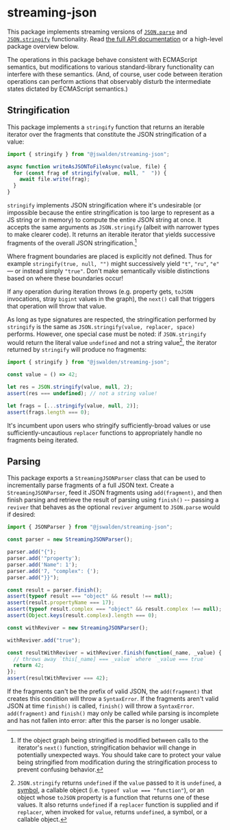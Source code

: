 # streaming-json

This package implements streaming versions of
[`JSON.parse`](https://developer.mozilla.org/en-US/docs/Web/JavaScript/Reference/Global_Objects/JSON/parse)
and
[`JSON.stringify`](https://developer.mozilla.org/en-US/docs/Web/JavaScript/Reference/Global_Objects/JSON/stringify)
functionality.  Read [the full API documentation](https://jswalden.github.io/streaming-json/)
or a high-level package overview below.

The operations in this package behave consistent with ECMAScript semantics, but
modifications to various standard-library functionality can interfere with these
semantics.  (And, of course, user code between iteration operations can perform
actions that observably disturb the intermediate states dictated by ECMAScript
semantics.)

## Stringification

This package implements a `stringify` function that returns an iterable iterator
over the fragments that constitute the JSON stringification of a value:

```js
import { stringify } from "@jswalden/streaming-json";

async function writeAsJSONToFileAsync(value, file) {
  for (const frag of stringify(value, null, "  ")) {
    await file.write(frag);
  }
}
```

`stringify` implements JSON stringification where it's undesirable (or
impossible because the entire stringification is too large to represent as a JS
string or in memory) to compute the entire JSON string at once.  It accepts the
same arguments as `JSON.stringify` (albeit with narrower types to make clearer
code).  It returns an iterable iterator that yields successive fragments of the
overall JSON stringification.[^between-emits]

[^between-emits]: If the object graph being stringified is modified between calls to the
iterator's `next()` function, stringification behavior will change in
potentially unexpected ways.  You should take care to protect your value being
stringified from modification during the stringification process to prevent
confusing behavior.

Where fragment boundaries are placed is explicitly not defined.  Thus for
example `stringify(true, null, "")` might successively yield `"t"`, `"ru"`,
`"e"` &mdash; or instead simply `"true"`.  Don't make semantically visible
distinctions based on where these boundaries occur!

If any operation during iteration throws (e.g. property gets, `toJSON`
invocations, stray `bigint` values in the graph), the `next()` call that
triggers that operation will throw that value.

As long as type signatures are respected, the stringification performed by
`stringify` is the same as `JSON.stringify(value, replacer, space)` performs.
However, one special case must be noted: if `JSON.stringify` would return the
literal value `undefined` and not a string value[^stringify-not-string], the
iterator returned by `stringify` will produce no fragments:

```js
import { stringify } from "@jswalden/streaming-json";

const value = () => 42;

let res = JSON.stringify(value, null, 2);
assert(res === undefined); // not a string value!

let frags = [...stringify(value, null, 2)];
assert(frags.length === 0);
```

[^stringify-not-string]: `JSON.stringify` returns `undefined` if the `value`
passed to it is `undefined`, a
[symbol](https://developer.mozilla.org/en-US/docs/Web/JavaScript/Reference/Global_Objects/Symbol),
a callable object (i.e. `typeof value === "function"`), or an object whose
`toJSON` property is a function that returns one of these values.  It also
returns `undefined` if a `replacer` function is supplied and if `replacer`, when
invoked for `value`, returns `undefined`, a symbol, or a callable object.

It's incumbent upon users who stringify sufficiently-broad values or use
sufficiently-uncautious `replacer` functions to appropriately handle no
fragments being iterated.

## Parsing

This package exports a `StreamingJSONParser` class that can be used to
incrementally parse fragments of a full JSON text.  Create a
`StreamingJSONParser`, feed it JSON fragments using `add(fragment)`, and then
finish parsing and retrieve the result of parsing using `finish()` -- passing a
`reviver` that behaves as the optional `reviver` argument to `JSON.parse` would
if desired:

```js
import { JSONParser } from "@jswalden/streaming-json";

const parser = new StreamingJSONParser();

parser.add("{");
parser.add('"property');
parser.add('Name": 1');
parser.add('7, "complex": {');
parser.add("}}");

const result = parser.finish();
assert(typeof result === "object" && result !== null);
assert(result.propertyName === 17);
assert(typeof result.complex === "object" && result.complex !== null);
assert(Object.keys(result.complex).length === 0);

const withReviver = new StreamingJSONParser();

withReviver.add("true");

const resultWithReviver = withReviver.finish(function(_name, _value) {
  // throws away `this[_name] === _value` where `_value === true`
  return 42;
});
assert(resultWithReviver === 42);
```

If the fragments can't be the prefix of valid JSON, the `add(fragment)` that
creates this condition will throw a `SyntaxError`.  If the fragments aren't
valid JSON at time `finish()` is called, `finish()` will throw a `SyntaxError`.
`add(fragment)` and `finish()` may only be called while parsing is incomplete
and has not fallen into error: after this the parser is no longer usable.
